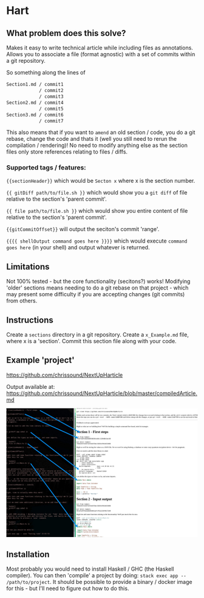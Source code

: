 # Hart

## What problem does this solve?
Makes it easy to write technical article  while including files as annotations. Allows you to associate a file (format agnostic) with a set of commits within a git repository.

So something along the lines of
```
Section1.md / commit1
            / commit2
            / commit3
Section2.md / commit4
            / commit5
Section3.md / commit6
            / commit7
```

This also means that if you want to `amend` an old section / code, you do a git rebase, change the code and thats it (well you still need to rerun the compilation / rendering)! No need to modify anything else as the section files only store references relating to files / diffs.


### Supported tags / features:

`{{sectionHeader}}` which would be `Secton x` where x is the section number.

`{{ gitDiff path/to/file.sh }}` which would show you a `git diff` of file relative to the section's 'parent commit'.

`{{ file path/to/file.sh }}` which would show you entire content of file relative to the section's 'parent commit'.

`{{gitCommitOffset}}` will output the seciton's commit 'range'.

`{{{{ shellOutput command goes here }}}}` which would execute `command goes here` (in your shell) and output whatever is returned.


## Limitations
Not 100% tested - but the core functionality (secitons?) works! Modifying 'older' sections means needing to do a git rebase on that project - which may present some difficulty if you are accepting changes (git commits) from others.

## Instructions
Create a `sections` directory in a git repository. Create a `x_Example.md` file, where x is a 'section'. Commit this section file along with your code. 

## Example 'project'

https://github.com/chrissound/NextUpHarticle

Output available at:
https://github.com/chrissound/NextUpHarticle/blob/master/compiledArticle.md

![Screenshot](demo.jpg)

## Installation

Most probably you would need to install Haskell / GHC (the Haskell compiler). You can then 'compile' a project by doing:
`stack exec app -- /path/to/project`. It should be possible to provide a binary / docker image for this - but I'll need to figure out how to do this.
